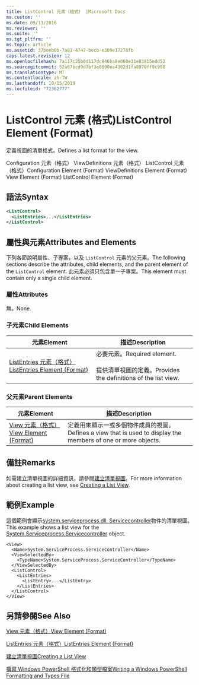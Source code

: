 ```yaml
---
title: ListControl 元素（格式） |Microsoft Docs
ms.custom: ''
ms.date: 09/13/2016
ms.reviewer: ''
ms.suite: ''
ms.tgt_pltfrm: ''
ms.topic: article
ms.assetid: 37beeb0b-7a81-4747-becb-e309e17278fb
caps.latest.revision: 12
ms.openlocfilehash: 7a117c25b0d117dc846ba8e060e31e838b5edd52
ms.sourcegitcommit: 52a67bcd9d7bf3e8600ea4302d1fa8970ff9c998
ms.translationtype: MT
ms.contentlocale: zh-TW
ms.lasthandoff: 10/15/2019
ms.locfileid: "72362777"
---
```

# <a name="listcontrol-element-format"></a><span data-ttu-id="f8c43-102">ListControl 元素 (格式)</span><span class="sxs-lookup"><span data-stu-id="f8c43-102">ListControl Element (Format)</span></span>

<span data-ttu-id="f8c43-103">定義視圖的清單格式。</span><span class="sxs-lookup"><span data-stu-id="f8c43-103">Defines a list format for the view.</span></span>

<span data-ttu-id="f8c43-104">Configuration 元素（格式） ViewDefinitions 元素（格式） ListControl 元素（格式）</span><span class="sxs-lookup"><span data-stu-id="f8c43-104">Configuration Element (Format) ViewDefinitions Element (Format) View Element (Format) ListControl Element (Format)</span></span>

## <a name="syntax"></a><span data-ttu-id="f8c43-105">語法</span><span class="sxs-lookup"><span data-stu-id="f8c43-105">Syntax</span></span>

```xml
<ListControl>
  <ListEntries>...</ListEntries>
</ListControl>

```

## <a name="attributes-and-elements"></a><span data-ttu-id="f8c43-106">屬性與元素</span><span class="sxs-lookup"><span data-stu-id="f8c43-106">Attributes and Elements</span></span>

<span data-ttu-id="f8c43-107">下列各節說明屬性、子專案，以及 `ListControl` 元素的父元素。</span><span class="sxs-lookup"><span data-stu-id="f8c43-107">The following sections describe the attributes, child elements, and the parent element of the `ListControl` element.</span></span> <span data-ttu-id="f8c43-108">此元素必須只包含單一子專案。</span><span class="sxs-lookup"><span data-stu-id="f8c43-108">This element must contain only a single child element.</span></span>

### <a name="attributes"></a><span data-ttu-id="f8c43-109">屬性</span><span class="sxs-lookup"><span data-stu-id="f8c43-109">Attributes</span></span>

<span data-ttu-id="f8c43-110">無。</span><span class="sxs-lookup"><span data-stu-id="f8c43-110">None.</span></span>

### <a name="child-elements"></a><span data-ttu-id="f8c43-111">子元素</span><span class="sxs-lookup"><span data-stu-id="f8c43-111">Child Elements</span></span>

|<span data-ttu-id="f8c43-112">元素</span><span class="sxs-lookup"><span data-stu-id="f8c43-112">Element</span></span>|<span data-ttu-id="f8c43-113">描述</span><span class="sxs-lookup"><span data-stu-id="f8c43-113">Description</span></span>|
|-------------|-----------------|
|[<span data-ttu-id="f8c43-114">ListEntries 元素（格式）</span><span class="sxs-lookup"><span data-stu-id="f8c43-114">ListEntries Element (Format)</span></span>](./listentries-element-for-listcontrol-format.md)|<span data-ttu-id="f8c43-115">必要元素。</span><span class="sxs-lookup"><span data-stu-id="f8c43-115">Required element.</span></span><br /><br /> <span data-ttu-id="f8c43-116">提供清單視圖的定義。</span><span class="sxs-lookup"><span data-stu-id="f8c43-116">Provides the definitions of the list view.</span></span>|

### <a name="parent-elements"></a><span data-ttu-id="f8c43-117">父元素</span><span class="sxs-lookup"><span data-stu-id="f8c43-117">Parent Elements</span></span>

|<span data-ttu-id="f8c43-118">元素</span><span class="sxs-lookup"><span data-stu-id="f8c43-118">Element</span></span>|<span data-ttu-id="f8c43-119">描述</span><span class="sxs-lookup"><span data-stu-id="f8c43-119">Description</span></span>|
|-------------|-----------------|
|[<span data-ttu-id="f8c43-120">View 元素（格式）</span><span class="sxs-lookup"><span data-stu-id="f8c43-120">View Element (Format)</span></span>](./view-element-format.md)|<span data-ttu-id="f8c43-121">定義用來顯示一或多個物件成員的視圖。</span><span class="sxs-lookup"><span data-stu-id="f8c43-121">Defines a view that is used to display the members of one or more objects.</span></span>|

## <a name="remarks"></a><span data-ttu-id="f8c43-122">備註</span><span class="sxs-lookup"><span data-stu-id="f8c43-122">Remarks</span></span>

<span data-ttu-id="f8c43-123">如需建立清單視圖的詳細資訊，請參閱[建立清單視圖](./creating-a-list-view.md)。</span><span class="sxs-lookup"><span data-stu-id="f8c43-123">For more information about creating a list view, see [Creating a List View](./creating-a-list-view.md).</span></span>

## <a name="example"></a><span data-ttu-id="f8c43-124">範例</span><span class="sxs-lookup"><span data-stu-id="f8c43-124">Example</span></span>

<span data-ttu-id="f8c43-125">這個範例會顯示[system.serviceprocess.dll. Servicecontroller](/dotnet/api/System.ServiceProcess.ServiceController)物件的清單視圖。</span><span class="sxs-lookup"><span data-stu-id="f8c43-125">This example shows a list view for the [System.Serviceprocess.Servicecontroller](/dotnet/api/System.ServiceProcess.ServiceController) object.</span></span>

```
<View>
  <Name>System.ServiceProcess.ServiceController</Name>
  <ViewSelectedBy>
    <TypeName>System.ServiceProcess.ServiceController</TypeName>
  </ViewSelectedBy>
  <ListControl>
    <ListEntries>
      <ListEntry>...</ListEntry>
    </ListEntries>
  </ListControl>
</View>
```

## <a name="see-also"></a><span data-ttu-id="f8c43-126">另請參閱</span><span class="sxs-lookup"><span data-stu-id="f8c43-126">See Also</span></span>

[<span data-ttu-id="f8c43-127">View 元素（格式）</span><span class="sxs-lookup"><span data-stu-id="f8c43-127">View Element (Format)</span></span>](./view-element-format.md)

[<span data-ttu-id="f8c43-128">ListEntries 元素（格式）</span><span class="sxs-lookup"><span data-stu-id="f8c43-128">ListEntries Element (Format)</span></span>](./listentries-element-for-listcontrol-format.md)

[<span data-ttu-id="f8c43-129">建立清單視圖</span><span class="sxs-lookup"><span data-stu-id="f8c43-129">Creating a List View</span></span>](./creating-a-list-view.md)

[<span data-ttu-id="f8c43-130">撰寫 Windows PowerShell 格式化和類型檔案</span><span class="sxs-lookup"><span data-stu-id="f8c43-130">Writing a Windows PowerShell Formatting and Types File</span></span>](./writing-a-powershell-formatting-file.md)
